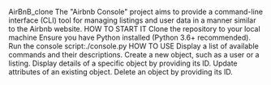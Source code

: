 

AirBnB_clone
The "Airbnb Console" project aims to provide a command-line interface (CLI) tool for managing listings and user data in a manner similar to the Airbnb website.
HOW TO START IT
 Clone the repository to your local machine
Ensure you have Python installed (Python 3.6+ recommended).
Run the console script:./console.py
HOW TO USE
Display a list of available commands and their descriptions.
 Create a new object, such as a user or a listing.
Display details of a specific object by providing its ID.
Update attributes of an existing object.
 Delete an object by providing its ID.
